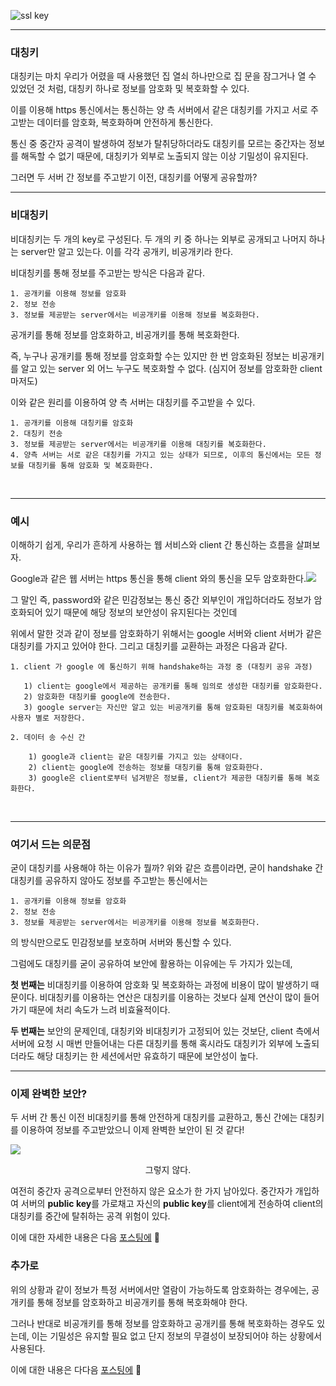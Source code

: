 ![ssl key](https://velog.velcdn.com/images/hyungzin0309/post/78043e5a-edc3-4486-ae46-ebb382bd9f4e/image.jpeg)

---
### 대칭키

대칭키는 마치 우리가 어렸을 때 사용했던 집 열쇠 하나만으로 집 문을 잠그거나 열 수 있었던 것 처럼, 대칭키 하나로 정보를 암호화 및 복호화할 수 있다.

이를 이용해 https 통신에서는 통신하는 양 측 서버에서 같은 대칭키를 가지고 서로 주고받는 데이터를 암호화, 복호화하며 안전하게 통신한다.

통신 중 중간자 공격이 발생하여 정보가 탈취당하더라도 대칭키를 모르는 중간자는 정보를 해독할 수 없기 때문에, 대칭키가 외부로 노출되지 않는 이상 기밀성이 유지된다.

그러면 두 서버 간 정보를 주고받기 이전, 대칭키를 어떻게 공유할까?
<br>

---
### 비대칭키

비대칭키는 두 개의 key로 구성된다.
두 개의 키 중 하나는 외부로 공개되고 나머지 하나는 server만 알고 있는다. 이를 각각 공개키, 비공개키라 한다.

비대칭키를 통해 정보를 주고받는 방식은 다음과 같다.

    1. 공개키를 이용해 정보를 암호화
    2. 정보 전송
    3. 정보를 제공받는 server에서는 비공개키를 이용해 정보를 복호화한다.

공개키를 통해 정보를 암호화하고, 비공개키를 통해 복호화한다.

즉, 누구나 공개키를 통해 정보를 암호화할 수는 있지만 한 번 암호화된 정보는 비공개키를 알고 있는 server 외 어느 누구도 복호화할 수 없다. (심지어 정보를 암호화한 client 마저도)

이와 같은 원리를 이용하여 양 측 서버는 대칭키를 주고받을 수 있다.

    1. 공개키를 이용해 대칭키를 암호화
    2. 대칭키 전송
    3. 정보를 제공받는 server에서는 비공개키를 이용해 대칭키를 복호화한다.
    4. 양측 서버는 서로 같은 대칭키를 가지고 있는 상태가 되므로, 이후의 통신에서는 모든 정보를 대칭키를 통해 암호화 및 복호화한다.
<br>

---
### 예시

이해하기 쉽게, 우리가 흔하게 사용하는 웹 서비스와 client 간 통신하는 흐름을 살펴보자.

Google과 같은 웹 서버는 https 통신을 통해 client 와의 통신을 모두 암호화한다.![](https://velog.velcdn.com/images/hyungzin0309/post/9b0369d8-4547-4480-ada9-bee0bc93242c/image.png)

그 말인 즉, password와 같은 민감정보는 통신 중간 외부인이 개입하더라도 정보가 암호화되어 있기 때문에 해당 정보의 보안성이 유지된다는 것인데

위에서 말한 것과 같이 정보를 암호화하기 위해서는 google 서버와 client 서버가 같은 대칭키를 가지고 있어야 한다. 그리고 대칭키를 교환하는 과정은 다음과 같다.

	1. client 가 google 에 통신하기 위해 handshake하는 과정 중 (대칭키 공유 과정)
    	
       1) client는 google에서 제공하는 공개키를 통해 임의로 생성한 대칭키를 암호화한다.
       2) 암호화한 대칭키를 google에 전송한다.
       3) google server는 자신만 알고 있는 비공개키를 통해 암호화된 대칭키를 복호화하여 사용자 별로 저장한다.
    
    2. 데이터 송 수신 간
    
    	1) google과 client는 같은 대칭키를 가지고 있는 상태이다.
        2) client는 google에 전송하는 정보를 대칭키를 통해 암호화한다.
        3) google은 client로부터 넘겨받은 정보를, client가 제공한 대칭키를 통해 복호화한다.

<br>  


---
### 여기서 드는 의문점

굳이 대칭키를 사용해야 하는 이유가 뭘까?
위와 같은 흐름이라면, 굳이 handshake 간 대칭키를 공유하지 않아도 정보를 주고받는 통신에서는

    1. 공개키를 이용해 정보를 암호화
    2. 정보 전송
    3. 정보를 제공받는 server에서는 비공개키를 이용해 정보를 복호화한다.

의 방식만으로도 민감정보를 보호하며 서버와 통신할 수 있다.

그럼에도 대칭키를 굳이 공유하여 보안에 활용하는 이유에는 두 가지가 있는데,

**첫 번째는**
비대칭키를 이용하여 암호화 및 복호화하는 과정에 비용이 많이 발생하기 때문이다. 비대칭키를 이용하는 연산은 대칭키를 이용하는 것보다 실제 연산이 많이 들어가기 때문에 처리 속도가 느려 비효율적이다.

**두 번째는**
보안의 문제인데, 대칭키와 비대칭키가 고정되어 있는 것보단, client 측에서 서버에 요청 시 매번 만들어내는 다른 대칭키를 통해
혹시라도 대칭키가 외부에 노출되더라도 해당 대칭키는 한 세션에서만 유효하기 때문에 보안성이 높다.
<br>

---
### 이제 완벽한 보안?

두 서버 간 통신 이전 비대칭키를 통해 안전하게 대칭키를 교환하고, 통신 간에는 대칭키를 이용하여 정보를 주고받았으니 이제 완벽한 보안이 된 것 같다!

![](https://velog.velcdn.com/images/hyungzin0309/post/42c7b686-bd61-45e9-9e7b-41da43e4c0f5/image.jpeg)<div style="text-align:center;">그렇지 않다.</div>


여전히 중간자 공격으로부터 안전하지 않은 요소가 한 가지 남아있다.
중간자가 개입하여 서버의 **public key**를 가로채고 자신의 **public key**를 client에게 전송하여 client의 대칭키를 중간에 탈취하는 공격 위험이 있다.

이에 대한 자세한 내용은 다음 <a href="https://velog.io/@hyungzin0309/PKI-%EA%B0%9C%EB%85%90%EA%B3%BC-%ED%95%84%EC%9A%94%EC%84%B1">포스팅에</a> 👀
<br>

### 추가로

위의 상황과 같이 정보가 특정 서버에서만 열람이 가능하도록 암호화하는 경우에는, 공개키를 통해 정보를 암호화하고 비공개키를 통해 복호화해야 한다.

그러나 반대로 비공개키를 통해 정보를 암호화하고 공개키를 통해 복호화하는 경우도 있는데, 이는 기밀성은 유지할 필요 없고 단지 정보의 무결성이 보장되어야 하는 상황에서 사용된다.

이에 대한 내용은 다다음 <a href="https://velog.io/@hyungzin0309/%EB%B9%84%EB%8C%80%EC%B9%AD%ED%82%A4%EB%A5%BC-%EC%9D%B4%EC%9A%A9%ED%95%9C-%EB%94%94%EC%A7%80%ED%84%B8%EC%84%9C%EB%AA%85">포스팅에</a> 👀